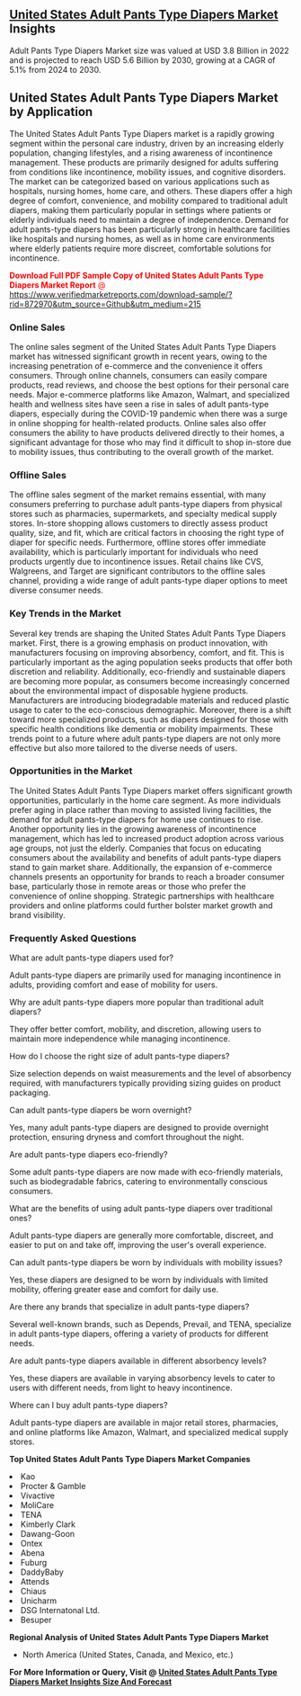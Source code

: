 <h2><a href="https://www.verifiedmarketreports.com/download-sample/?rid=872970&amp;utm_source=Github&amp;utm_medium=215" target="_blank">United States Adult Pants Type Diapers Market</a> Insights</h2><p>Adult Pants Type Diapers Market size was valued at USD 3.8 Billion in 2022 and is projected to reach USD 5.6 Billion by 2030, growing at a CAGR of 5.1% from 2024 to 2030.</p><p><h2>United States Adult Pants Type Diapers Market by Application</h2>The United States Adult Pants Type Diapers market is a rapidly growing segment within the personal care industry, driven by an increasing elderly population, changing lifestyles, and a rising awareness of incontinence management. These products are primarily designed for adults suffering from conditions like incontinence, mobility issues, and cognitive disorders. The market can be categorized based on various applications such as hospitals, nursing homes, home care, and others. These diapers offer a high degree of comfort, convenience, and mobility compared to traditional adult diapers, making them particularly popular in settings where patients or elderly individuals need to maintain a degree of independence. Demand for adult pants-type diapers has been particularly strong in healthcare facilities like hospitals and nursing homes, as well as in home care environments where elderly patients require more discreet, comfortable solutions for incontinence.<p><span class=""><span style="color: #ff0000;"><strong>Download Full PDF Sample Copy of United States Adult Pants Type Diapers Market Report</strong> @ </span><a href="https://www.verifiedmarketreports.com/download-sample/?rid=872970&amp;utm_source=Github&amp;utm_medium=215" target="_blank">https://www.verifiedmarketreports.com/download-sample/?rid=872970&amp;utm_source=Github&amp;utm_medium=215</a></span></p><h3>Online Sales</h3>The online sales segment of the United States Adult Pants Type Diapers market has witnessed significant growth in recent years, owing to the increasing penetration of e-commerce and the convenience it offers consumers. Through online channels, consumers can easily compare products, read reviews, and choose the best options for their personal care needs. Major e-commerce platforms like Amazon, Walmart, and specialized health and wellness sites have seen a rise in sales of adult pants-type diapers, especially during the COVID-19 pandemic when there was a surge in online shopping for health-related products. Online sales also offer consumers the ability to have products delivered directly to their homes, a significant advantage for those who may find it difficult to shop in-store due to mobility issues, thus contributing to the overall growth of the market.<h3>Offline Sales</h3>The offline sales segment of the market remains essential, with many consumers preferring to purchase adult pants-type diapers from physical stores such as pharmacies, supermarkets, and specialty medical supply stores. In-store shopping allows customers to directly assess product quality, size, and fit, which are critical factors in choosing the right type of diaper for specific needs. Furthermore, offline stores offer immediate availability, which is particularly important for individuals who need products urgently due to incontinence issues. Retail chains like CVS, Walgreens, and Target are significant contributors to the offline sales channel, providing a wide range of adult pants-type diaper options to meet diverse consumer needs.<h3>Key Trends in the Market</h3>Several key trends are shaping the United States Adult Pants Type Diapers market. First, there is a growing emphasis on product innovation, with manufacturers focusing on improving absorbency, comfort, and fit. This is particularly important as the aging population seeks products that offer both discretion and reliability. Additionally, eco-friendly and sustainable diapers are becoming more popular, as consumers become increasingly concerned about the environmental impact of disposable hygiene products. Manufacturers are introducing biodegradable materials and reduced plastic usage to cater to the eco-conscious demographic. Moreover, there is a shift toward more specialized products, such as diapers designed for those with specific health conditions like dementia or mobility impairments. These trends point to a future where adult pants-type diapers are not only more effective but also more tailored to the diverse needs of users.<h3>Opportunities in the Market</h3>The United States Adult Pants Type Diapers market offers significant growth opportunities, particularly in the home care segment. As more individuals prefer aging in place rather than moving to assisted living facilities, the demand for adult pants-type diapers for home use continues to rise. Another opportunity lies in the growing awareness of incontinence management, which has led to increased product adoption across various age groups, not just the elderly. Companies that focus on educating consumers about the availability and benefits of adult pants-type diapers stand to gain market share. Additionally, the expansion of e-commerce channels presents an opportunity for brands to reach a broader consumer base, particularly those in remote areas or those who prefer the convenience of online shopping. Strategic partnerships with healthcare providers and online platforms could further bolster market growth and brand visibility.<h3>Frequently Asked Questions</h3><p>What are adult pants-type diapers used for?</p><p>Adult pants-type diapers are primarily used for managing incontinence in adults, providing comfort and ease of mobility for users.</p><p>Why are adult pants-type diapers more popular than traditional adult diapers?</p><p>They offer better comfort, mobility, and discretion, allowing users to maintain more independence while managing incontinence.</p><p>How do I choose the right size of adult pants-type diapers?</p><p>Size selection depends on waist measurements and the level of absorbency required, with manufacturers typically providing sizing guides on product packaging.</p><p>Can adult pants-type diapers be worn overnight?</p><p>Yes, many adult pants-type diapers are designed to provide overnight protection, ensuring dryness and comfort throughout the night.</p><p>Are adult pants-type diapers eco-friendly?</p><p>Some adult pants-type diapers are now made with eco-friendly materials, such as biodegradable fabrics, catering to environmentally conscious consumers.</p><p>What are the benefits of using adult pants-type diapers over traditional ones?</p><p>Adult pants-type diapers are generally more comfortable, discreet, and easier to put on and take off, improving the user's overall experience.</p><p>Can adult pants-type diapers be worn by individuals with mobility issues?</p><p>Yes, these diapers are designed to be worn by individuals with limited mobility, offering greater ease and comfort for daily use.</p><p>Are there any brands that specialize in adult pants-type diapers?</p><p>Several well-known brands, such as Depends, Prevail, and TENA, specialize in adult pants-type diapers, offering a variety of products for different needs.</p><p>Are adult pants-type diapers available in different absorbency levels?</p><p>Yes, these diapers are available in varying absorbency levels to cater to users with different needs, from light to heavy incontinence.</p><p>Where can I buy adult pants-type diapers?</p><p>Adult pants-type diapers are available in major retail stores, pharmacies, and online platforms like Amazon, Walmart, and specialized medical supply stores.</p></p><p><strong>Top United States Adult Pants Type Diapers Market Companies</strong></p><div data-test-id=""><p><li>Kao</li><li> Procter & Gamble</li><li> Vivactive</li><li> MoliCare</li><li> TENA</li><li> Kimberly Clark</li><li> Dawang-Goon</li><li> Ontex</li><li> Abena</li><li> Fuburg</li><li> DaddyBaby</li><li> Attends</li><li> Chiaus</li><li> Unicharm</li><li> DSG Internatonal Ltd.</li><li> Besuper</li></p><div><strong>Regional Analysis of&nbsp;United States Adult Pants Type Diapers Market</strong></div><ul><li dir="ltr"><p dir="ltr">North America&nbsp;(United States, Canada, and Mexico, etc.)</p></li></ul><p><strong>For More Information or Query, Visit @&nbsp;</strong><strong><a href="https://www.verifiedmarketreports.com/product/adult-pants-type-diapers-market/?utm_source=Github&amp;utm_medium=215" target="_blank">United States Adult Pants Type Diapers Market Insights Size And Forecast</a></strong></p></div>
